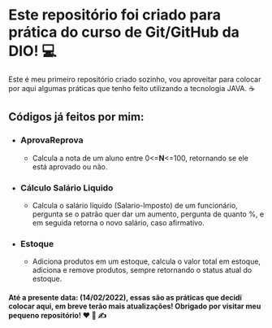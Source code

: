 # Este repositório foi criado para prática do curso de Git/GitHub da DIO! :computer:

 		
   Este é meu primeiro repositório criado sozinho, vou aproveitar para colocar por aqui
algumas práticas que tenho feito utilizando a tecnologia JAVA. :coffee:



## Códigos já feitos por mim:



- ###  AprovaReprova 

  - Calcula a nota de um aluno entre 0<=**N**<=100, retornando se ele está aprovado ou não.

- ### Cálculo Salário Liquido

  - Calcula o salário líquido (Salario-Imposto) de um funcionário, pergunta se o patrão quer dar um aumento, pergunta de quanto %, e em seguida retorna o novo salário, caso afirmativo.

- ### Estoque 

  - Adiciona produtos em um estoque, calcula o valor total em estoque, adiciona e remove produtos, sempre retornando o status atual do estoque.



#### Até a presente data: (14/02/2022), essas são as práticas que decidi colocar aqui, em breve terão mais atualizações! Obrigado por visitar meu pequeno repositório! :heart: :hear_no_evil: :writing_hand: 

